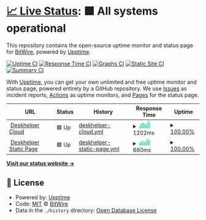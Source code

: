 # [📈 Live Status](https://gh.deskhelper.de): <!--live status--> **🟩 All systems operational**

This repository contains the open-source uptime monitor and status page for [BitWire](deskhelper.de), powered by [Upptime](https://github.com/upptime/upptime).

[![Uptime CI](https://github.com/koj-co/upptime/workflows/Uptime%20CI/badge.svg)](https://github.com/koj-co/upptime/actions?query=workflow%3A%22Uptime+CI%22)
[![Response Time CI](https://github.com/koj-co/upptime/workflows/Response%20Time%20CI/badge.svg)](https://github.com/koj-co/upptime/actions?query=workflow%3A%22Response+Time+CI%22)
[![Graphs CI](https://github.com/koj-co/upptime/workflows/Graphs%20CI/badge.svg)](https://github.com/koj-co/upptime/actions?query=workflow%3A%22Graphs+CI%22)
[![Static Site CI](https://github.com/koj-co/upptime/workflows/Static%20Site%20CI/badge.svg)](https://github.com/koj-co/upptime/actions?query=workflow%3A%22Static+Site+CI%22)
[![Summary CI](https://github.com/koj-co/upptime/workflows/Summary%20CI/badge.svg)](https://github.com/koj-co/upptime/actions?query=workflow%3A%22Summary+CI%22)

With [Upptime](https://upptime.js.org), you can get your own unlimited and free uptime monitor and status page, powered entirely by a GitHub repository. We use [Issues](https://github.com/BitWire/deskhelper-status/issues) as incident reports, [Actions](https://github.com/BitWire/deskhelper-status/actions) as uptime monitors, and [Pages](https://gh.deskhelper.de) for the status page.

<!--start: status pages-->
<!-- This summary is generated by Upptime (https://github.com/upptime/upptime) -->
<!-- Do not edit this manually, your changes will be overwritten -->
<!-- prettier-ignore -->
| URL | Status | History | Response Time | Uptime |
| --- | ------ | ------- | ------------- | ------ |
| <img alt="" src="https://icons.duckduckgo.com/ip3/server.deskhelper.de.ico" height="13"> [Deskhelper Cloud](https://server.deskhelper.de) | 🟩 Up | [deskhelper-cloud.yml](https://github.com/BitWire/deskhelper-status/commits/HEAD/history/deskhelper-cloud.yml) | <details><summary><img alt="Response time graph" src="./graphs/deskhelper-cloud/response-time-week.png" height="20"> 1202ms</summary><br><a href="https://gh.deskhelper.de/history/deskhelper-cloud"><img alt="Response time 1340" src="https://img.shields.io/endpoint?url=https%3A%2F%2Fraw.githubusercontent.com%2FBitWire%2Fdeskhelper-status%2FHEAD%2Fapi%2Fdeskhelper-cloud%2Fresponse-time.json"></a><br><a href="https://gh.deskhelper.de/history/deskhelper-cloud"><img alt="24-hour response time 1182" src="https://img.shields.io/endpoint?url=https%3A%2F%2Fraw.githubusercontent.com%2FBitWire%2Fdeskhelper-status%2FHEAD%2Fapi%2Fdeskhelper-cloud%2Fresponse-time-day.json"></a><br><a href="https://gh.deskhelper.de/history/deskhelper-cloud"><img alt="7-day response time 1202" src="https://img.shields.io/endpoint?url=https%3A%2F%2Fraw.githubusercontent.com%2FBitWire%2Fdeskhelper-status%2FHEAD%2Fapi%2Fdeskhelper-cloud%2Fresponse-time-week.json"></a><br><a href="https://gh.deskhelper.de/history/deskhelper-cloud"><img alt="30-day response time 1318" src="https://img.shields.io/endpoint?url=https%3A%2F%2Fraw.githubusercontent.com%2FBitWire%2Fdeskhelper-status%2FHEAD%2Fapi%2Fdeskhelper-cloud%2Fresponse-time-month.json"></a><br><a href="https://gh.deskhelper.de/history/deskhelper-cloud"><img alt="1-year response time 1343" src="https://img.shields.io/endpoint?url=https%3A%2F%2Fraw.githubusercontent.com%2FBitWire%2Fdeskhelper-status%2FHEAD%2Fapi%2Fdeskhelper-cloud%2Fresponse-time-year.json"></a></details> | <details><summary><a href="https://gh.deskhelper.de/history/deskhelper-cloud">100.00%</a></summary><a href="https://gh.deskhelper.de/history/deskhelper-cloud"><img alt="All-time uptime 99.75%" src="https://img.shields.io/endpoint?url=https%3A%2F%2Fraw.githubusercontent.com%2FBitWire%2Fdeskhelper-status%2FHEAD%2Fapi%2Fdeskhelper-cloud%2Fuptime.json"></a><br><a href="https://gh.deskhelper.de/history/deskhelper-cloud"><img alt="24-hour uptime 100.00%" src="https://img.shields.io/endpoint?url=https%3A%2F%2Fraw.githubusercontent.com%2FBitWire%2Fdeskhelper-status%2FHEAD%2Fapi%2Fdeskhelper-cloud%2Fuptime-day.json"></a><br><a href="https://gh.deskhelper.de/history/deskhelper-cloud"><img alt="7-day uptime 100.00%" src="https://img.shields.io/endpoint?url=https%3A%2F%2Fraw.githubusercontent.com%2FBitWire%2Fdeskhelper-status%2FHEAD%2Fapi%2Fdeskhelper-cloud%2Fuptime-week.json"></a><br><a href="https://gh.deskhelper.de/history/deskhelper-cloud"><img alt="30-day uptime 100.00%" src="https://img.shields.io/endpoint?url=https%3A%2F%2Fraw.githubusercontent.com%2FBitWire%2Fdeskhelper-status%2FHEAD%2Fapi%2Fdeskhelper-cloud%2Fuptime-month.json"></a><br><a href="https://gh.deskhelper.de/history/deskhelper-cloud"><img alt="1-year uptime 99.99%" src="https://img.shields.io/endpoint?url=https%3A%2F%2Fraw.githubusercontent.com%2FBitWire%2Fdeskhelper-status%2FHEAD%2Fapi%2Fdeskhelper-cloud%2Fuptime-year.json"></a></details>
| <img alt="" src="https://icons.duckduckgo.com/ip3/deskhelper.de.ico" height="13"> [Deskhelper Static Page](https://deskhelper.de) | 🟩 Up | [deskhelper-static-page.yml](https://github.com/BitWire/deskhelper-status/commits/HEAD/history/deskhelper-static-page.yml) | <details><summary><img alt="Response time graph" src="./graphs/deskhelper-static-page/response-time-week.png" height="20"> 680ms</summary><br><a href="https://gh.deskhelper.de/history/deskhelper-static-page"><img alt="Response time 788" src="https://img.shields.io/endpoint?url=https%3A%2F%2Fraw.githubusercontent.com%2FBitWire%2Fdeskhelper-status%2FHEAD%2Fapi%2Fdeskhelper-static-page%2Fresponse-time.json"></a><br><a href="https://gh.deskhelper.de/history/deskhelper-static-page"><img alt="24-hour response time 783" src="https://img.shields.io/endpoint?url=https%3A%2F%2Fraw.githubusercontent.com%2FBitWire%2Fdeskhelper-status%2FHEAD%2Fapi%2Fdeskhelper-static-page%2Fresponse-time-day.json"></a><br><a href="https://gh.deskhelper.de/history/deskhelper-static-page"><img alt="7-day response time 680" src="https://img.shields.io/endpoint?url=https%3A%2F%2Fraw.githubusercontent.com%2FBitWire%2Fdeskhelper-status%2FHEAD%2Fapi%2Fdeskhelper-static-page%2Fresponse-time-week.json"></a><br><a href="https://gh.deskhelper.de/history/deskhelper-static-page"><img alt="30-day response time 699" src="https://img.shields.io/endpoint?url=https%3A%2F%2Fraw.githubusercontent.com%2FBitWire%2Fdeskhelper-status%2FHEAD%2Fapi%2Fdeskhelper-static-page%2Fresponse-time-month.json"></a><br><a href="https://gh.deskhelper.de/history/deskhelper-static-page"><img alt="1-year response time 794" src="https://img.shields.io/endpoint?url=https%3A%2F%2Fraw.githubusercontent.com%2FBitWire%2Fdeskhelper-status%2FHEAD%2Fapi%2Fdeskhelper-static-page%2Fresponse-time-year.json"></a></details> | <details><summary><a href="https://gh.deskhelper.de/history/deskhelper-static-page">100.00%</a></summary><a href="https://gh.deskhelper.de/history/deskhelper-static-page"><img alt="All-time uptime 99.93%" src="https://img.shields.io/endpoint?url=https%3A%2F%2Fraw.githubusercontent.com%2FBitWire%2Fdeskhelper-status%2FHEAD%2Fapi%2Fdeskhelper-static-page%2Fuptime.json"></a><br><a href="https://gh.deskhelper.de/history/deskhelper-static-page"><img alt="24-hour uptime 100.00%" src="https://img.shields.io/endpoint?url=https%3A%2F%2Fraw.githubusercontent.com%2FBitWire%2Fdeskhelper-status%2FHEAD%2Fapi%2Fdeskhelper-static-page%2Fuptime-day.json"></a><br><a href="https://gh.deskhelper.de/history/deskhelper-static-page"><img alt="7-day uptime 100.00%" src="https://img.shields.io/endpoint?url=https%3A%2F%2Fraw.githubusercontent.com%2FBitWire%2Fdeskhelper-status%2FHEAD%2Fapi%2Fdeskhelper-static-page%2Fuptime-week.json"></a><br><a href="https://gh.deskhelper.de/history/deskhelper-static-page"><img alt="30-day uptime 99.92%" src="https://img.shields.io/endpoint?url=https%3A%2F%2Fraw.githubusercontent.com%2FBitWire%2Fdeskhelper-status%2FHEAD%2Fapi%2Fdeskhelper-static-page%2Fuptime-month.json"></a><br><a href="https://gh.deskhelper.de/history/deskhelper-static-page"><img alt="1-year uptime 99.91%" src="https://img.shields.io/endpoint?url=https%3A%2F%2Fraw.githubusercontent.com%2FBitWire%2Fdeskhelper-status%2FHEAD%2Fapi%2Fdeskhelper-static-page%2Fuptime-year.json"></a></details>

<!--end: status pages-->

[**Visit our status website →**](https://gh.deskhelper.de)

## 📄 License

- Powered by: [Upptime](https://github.com/upptime/upptime)
- Code: [MIT](./LICENSE) © [BitWire](deskhelper.de)
- Data in the `./history` directory: [Open Database License](https://opendatacommons.org/licenses/odbl/1-0/)
